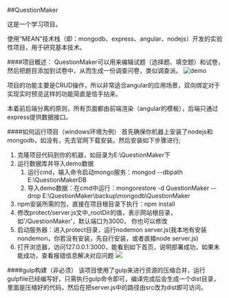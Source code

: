 ##QuestionMaker

这是一个学习项目。

使用“MEAN”技术栈（即：mongodb、express、angular、nodejs）开发的实验性项目，用于研究基本技术。

####项目概述：
QuestionMaker可以用来编辑试题（选择题、填空题）和试卷，然后把题目添加到试卷中，从而生成一份调查问卷，类似调查派。
![demo](http://images.cnblogs.com/cnblogs_com/lvdabao/507840/o_QQ%e5%9b%be%e7%89%8720150907163253.png)

项目的功能主要是CRUD操作，所以非常适合angular的应用场景，双向绑定对于实现实时预览这样的功能简直是信手拈来。

本着前后端分离的原则，所有页面都由前端渲染（angular的模板），后端只通过express提供数据接口。

####如何运行项目（windows环境为例）
首先确保你机器上安装了nodejs和mongodb，如没有，先去官网下载安装。然后安装如下步骤进行;

1. 克隆项目代码到你的机器，如目录为E:\QuestionMaker下
2. 运行数据库并导入demo数据
    1. 运行cmd，输入命令启动mongo服务：mongod --dbpath E:\QuestionMakerDB
    2. 导入demo数据：在cmd中运行：mongorestore -d QuestionMaker --drop E:\QuestionMaker\backup\mongodb\QuestionMaker
3. npm安装所需的包，直接在项目根目录下执行：npm install
4. 修改protect/server.js文中_rootDir的值，表示网站根目录，如'/QuestionMaker'，默认端口为3000， 你也可以修改
5. 启动服务器：进入protect目录，运行nodemon server.js(我本地有安装nondemon，你若没有安装，先自行安装，或者直接node server.js)
6. 打开浏览器，访问127.0.0.1:3000，能看到如下首页，说明部署成功，如果未能成功，查看报错信息解决对应问题
![](http://images.cnblogs.com/cnblogs_com/lvdabao/507840/o_QQ%e5%9b%be%e7%89%8720150907181135.png)

####gulp构建（非必须）
该项目使用了gulp来进行资源的压缩合并，运行gulpfile已经编写好，只需执行gulp命令即可，编译完成后会生成一个dist目录，里面是压缩好的代码，然后在把server.js中的路径由src改为dist即可访问。



